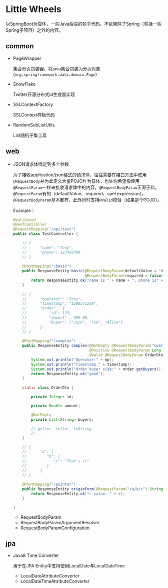 # Little Wheels

以SpringBoot为载体，一些Java后端的轮子代码。不依赖除了Spring（包括一些Spring子项目）之外的内容。

## common

- PageWrapper

  集合分页包装器，将java集合包装为分页对象(`org.springframework.data.domain.Page`)

- SnowFlake

  Twitter开源分布式id生成器实现

- SSLContextFactory

  SSLContext样板代码

- RandomSubListUtils

  List随机子集工具

## web

- JSON请求体绑定到多个参数

  为了接收application/json格式的请求体，往往需要在接口方法中使用`@RequestBody`并为此定义大量POJO作为载体，也许你希望像使用`@RequestParam`一样来接收请求体中的内容，`@RequestBodyParam`正源于此。`@RequestParam`有的（defaultValue、required、spel expression），`@RequestBodyParam`基本都有，此外同时支持`@Valid`校验（如果是个POJO）。

  Example：
  
  ```java
  @Validated
  @RestController
  @RequestMapping("/api/test")
  public class TestController {
  
      // {
      // 	  "name": "Tony",
      // 	  "phone": 123456789
      // }
      
      @PostMapping("/basic")
      public ResponseEntity basic(@RequestBodyParam(defaultValue = "defaultName") String name,
                                  @RequestBodyParam(required = false) String phone) {
          return ResponseEntity.ok("name is " + name + ", phone is" + phone);
      }
      
      // {
      // 	  "operator": "Tony",
      // 	  "timestamp": "1598371219",
      // 	  "order" : {
      // 	   	  "id": 123,
      // 	   	  "amount" : 999.99,
      // 	   	  "buyer": ["Jack", "Tom", "Alice"]
      // 	  }
      // } 
      
      @PostMapping("/complex")
      public ResponseEntity complex(@NotEmpty @RequestBodyParam("operator") String op, 
                                    @Positive @RequestBodyParam Long timestamp, 
                                    @Valid @RequestBodyParam OrderDto order) {
          System.out.println("Operator:" + op);
          System.out.println("Timestamp:" + timestamp);
          System.out.println("Order buyer size:" + order.getBuyers().size());
          return ResponseEntity.ok("good");
      }
      
      static class OrderDto {
  
          private Integer id;
  
          private Double amount;
  
          @NotEmpty
          private List<String> buyers;
  
          // getter, setter, toString
          // ...
      }      
  
      // {
      // 	  "a": {
      // 	     "b": {
      // 	  	    "c": "That's it"
      // 	     }
      // 	  }
      // }
      
      @PostMapping("/pointer")
      public ResponseEntity originForm(@RequestParam("/a/b/c") String c) {
          return ResponseEntity.ok("c value: " + c);
      }
  
  }
  ```
  
  - RequestBodyParam
  - RequestBodyParamArgumentResolver
  - RequestBodyParamConfiguration

## jpa

- Java8 Time Converter

  用于在JPA Entity中支持使用LocalDate与LocalDateTime

  - LocalDateAttributeConverter
  - LocalDateTimeAttributeConverter